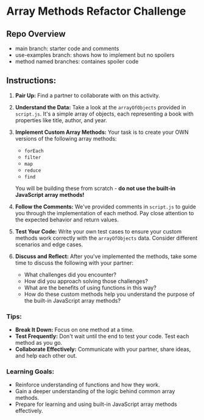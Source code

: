 # Array Methods Refactor Challenge

## Repo Overview

- main branch: starter code and comments
- use-examples branch: shows how to implement but no spoilers
- method named branches: containes spoiler code

## Instructions:

1. **Pair Up:** Find a partner to collaborate with on this activity.
2. **Understand the Data:** Take a look at the `arrayOfObjects` provided in `script.js`. It's a simple array of objects, each representing a book with properties like title, author, and year.
3. **Implement Custom Array Methods:** Your task is to create your OWN versions of the following array methods:

   - `forEach`
   - `filter`
   - `map`
   - `reduce`
   - `find`

   You will be building these from scratch - **do not use the built-in JavaScript array methods!**

4. **Follow the Comments:** We've provided comments in `script.js` to guide you through the implementation of each method. Pay close attention to the expected behavior and return values.
5. **Test Your Code:** Write your own test cases to ensure your custom methods work correctly with the `arrayOfObjects` data. Consider different scenarios and edge cases.
6. **Discuss and Reflect:** After you've implemented the methods, take some time to discuss the following with your partner:
   - What challenges did you encounter?
   - How did you approach solving those challenges?
   - What are the benefits of using functions in this way?
   - How do these custom methods help you understand the purpose of the built-in JavaScript array methods?

### Tips:

- **Break It Down:** Focus on one method at a time.
- **Test Frequently:** Don't wait until the end to test your code. Test each method as you go.
- **Collaborate Effectively:** Communicate with your partner, share ideas, and help each other out.

### Learning Goals:

- Reinforce understanding of functions and how they work.
- Gain a deeper understanding of the logic behind common array methods.
- Prepare for learning and using built-in JavaScript array methods effectively.
